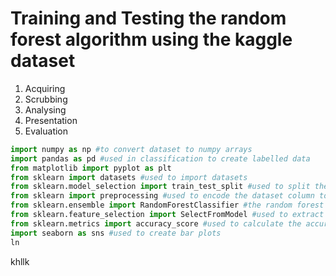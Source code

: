 # Training and Testing the random forest algorithm using the kaggle dataset

1) Acquiring 
2) Scrubbing
3) Analysing
4) Presentation  
5) Evaluation

```python
import numpy as np #to convert dataset to numpy arrays 
import pandas as pd #used in classification to create labelled data
from matplotlib import pyplot as plt
from sklearn import datasets #used to import datasets 
from sklearn.model_selection import train_test_split #used to split the data into test and train dataset
from sklearn import preprocessing #used to encode the dataset column to convert categorical to numerical column
from sklearn.ensemble import RandomForestClassifier #the random forest classifier module
from sklearn.feature_selection import SelectFromModel #used to extract feature from the dataset
from sklearn.metrics import accuracy_score #used to calculate the accuracy value of the random forest detection
import seaborn as sns #used to create bar plots
ln
```
khllk
